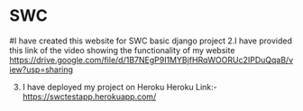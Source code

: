

# SWC



#I have created this website for SWC basic django project 
2.I have provided this link of the video showing the functionality of my website https://drive.google.com/file/d/1B7NEgP9I1MYBjfHRqWOORUc2IPDuQqaB/view?usp=sharing

3. I have deployed my project on Heroku
Heroku Link:- https://swctestapp.herokuapp.com/
